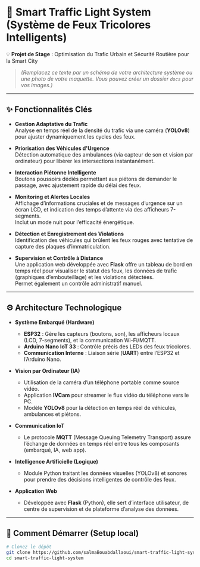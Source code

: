 # 🚦 Smart Traffic Light System (Système de Feux Tricolores Intelligents)

💡 **Projet de Stage** : Optimisation du Trafic Urbain et Sécurité Routière pour la Smart City

> *(Remplacez ce texte par un schéma de votre architecture système ou une photo de votre maquette. Vous pouvez créer un dossier `docs` pour vos images.)*

---

## ✨ Fonctionnalités Clés

- **Gestion Adaptative du Trafic**  
  Analyse en temps réel de la densité du trafic via une caméra (**YOLOv8**) pour ajuster dynamiquement les cycles des feux.

- **Priorisation des Véhicules d'Urgence**  
  Détection automatique des ambulances (via capteur de son et vision par ordinateur) pour libérer les intersections instantanément.

- **Interaction Piétonne Intelligente**  
  Boutons poussoirs dédiés permettant aux piétons de demander le passage, avec ajustement rapide du délai des feux.

- **Monitoring et Alertes Locales**  
  Affichage d’informations cruciales et de messages d’urgence sur un écran LCD, et indication des temps d’attente via des afficheurs 7-segments.  
  Inclut un mode nuit pour l’efficacité énergétique.

- **Détection et Enregistrement des Violations**  
  Identification des véhicules qui brûlent les feux rouges avec tentative de capture des plaques d’immatriculation.

- **Supervision et Contrôle à Distance**  
  Une application web développée avec **Flask** offre un tableau de bord en temps réel pour visualiser le statut des feux, les données de trafic (graphiques d’embouteillage) et les violations détectées.  
  Permet également un contrôle administratif manuel.

---

## ⚙️ Architecture Technologique

- **Système Embarqué (Hardware)**  
  - **ESP32** : Gère les capteurs (boutons, son), les afficheurs locaux (LCD, 7-segments), et la communication Wi-Fi/MQTT.  
  - **Arduino Nano IoT 33** : Contrôle précis des LEDs des feux tricolores.  
  - **Communication Interne** : Liaison série (**UART**) entre l’ESP32 et l’Arduino Nano.

- **Vision par Ordinateur (IA)**  
  - Utilisation de la caméra d’un téléphone portable comme source vidéo.  
  - Application **IVCam** pour streamer le flux vidéo du téléphone vers le PC.  
  - Modèle **YOLOv8** pour la détection en temps réel de véhicules, ambulances et piétons.

- **Communication IoT**  
  - Le protocole **MQTT** (Message Queuing Telemetry Transport) assure l’échange de données en temps réel entre tous les composants (embarqué, IA, web app).

- **Intelligence Artificielle (Logique)**  
  - Module Python traitant les données visuelles (YOLOv8) et sonores pour prendre des décisions intelligentes de contrôle des feux.

- **Application Web**  
  - Développée avec **Flask** (Python), elle sert d’interface utilisateur, de centre de supervision et de plateforme d’analyse des données.

---

## 🚀 Comment Démarrer (Setup local)

```bash
# Clonez le dépôt
git clone https://github.com/salmaBouabdallaoui/smart-traffic-light-system.git
cd smart-traffic-light-system
